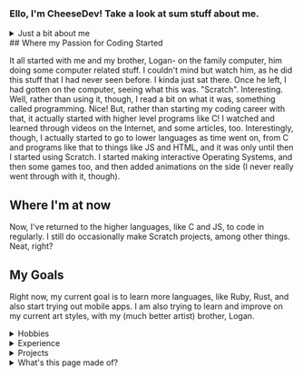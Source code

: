 ### Ello, I'm CheeseDev! Take a look at sum stuff about me.

<details>
<summary>Just a bit about me</details>
## Where my Passion for Coding Started

It all started with me and my brother, Logan- on the family computer, him doing some computer related stuff. I couldn't mind but watch him, as he did this stuff that I had never seen before. I kinda just sat there. Once he left, I had gotten on the computer, seeing what this was. "Scratch". Interesting. Well, rather than using it, though, I read a bit on what it was, something called programming. Nice! But, rather than starting my coding career with that, it actually started with higher level programs like C! I watched and learned through videos on the Internet, and some articles, too. Interestingly, though, I actually started to go to lower languages as time went on, from C and programs like that to things like JS and HTML, and it was only until then I started using Scratch. I started making interactive Operating Systems, and then some games too, and then added animations on the side (I never really went through with it, though).

## Where I'm at now

Now, I've returned to the higher languages, like C and JS, to code in regularly. I still do occasionally make Scratch projects, among other things. Neat, right?

## My Goals

Right now, my current goal is to learn more languages, like Ruby, Rust, and also start trying out mobile apps. I am also trying to learn and improve on my current art styles, with my (much better artist) brother, Logan. 
</details>

<details>
<summary>Hobbies</summary>
 Art, Games, Coding, Food, etc.
</details>

<details>
<summary>Experience</summary>
         <a href="#experience"><img src="https://img.shields.io/badge/JavaScript-F7DF1E?style=for-the-badge&amp;logo=javascript&amp;logoColor=black"></a>
        <a href="#experience"><img src="https://img.shields.io/badge/CSS3-1572B6?style=for-the-badge&amp;logo=css3&amp;logoColor=white"></a>
        <a href="#experience"><img src="https://img.shields.io/badge/HTML5-E34F26?style=for-the-badge&amp;logo=html5&amp;logoColor=white"></a>
        <a href="#experience"><img class="batchfile" src="https://img.shields.io/badge/BATCHFILE-404d59?style=for-the-badge&logo=windows"></a>
        <a href="#experience"><img src="https://img.shields.io/badge/Markdown-000000?style=for-the-badge&amp;logo=markdown&amp;logoColor=white"></a>

 Also, I have experience with other things, but I couldn't find images for them. :(
</details>

<details>
<summary>Projects</summary>
 DiamondOS2, DOSTV2, PrizVideo, Prizmarine (gone, now- it was a good run!), Mayzer, etc.
</details>

<details>
 <summary>What's this page made of?</summary>
 This page was made with 
<picture>
  <source media="(prefers-color-scheme: dark)" srcset="https://camo.githubusercontent.com/510a057988cb5216f5d297ee202f6a08fa179798926cea28e95910f6b8ca5535/68747470733a2f2f696d672e736869656c64732e696f2f62616467652f4d61726b646f776e2d3030303030303f7374796c653d666f722d7468652d6261646765266c6f676f3d6d61726b646f776e266c6f676f436f6c6f723d7768697465">
  <img alt="Markdown" src="https://camo.githubusercontent.com/510a057988cb5216f5d297ee202f6a08fa179798926cea28e95910f6b8ca5535/68747470733a2f2f696d672e736869656c64732e696f2f62616467652f4d61726b646f776e2d3030303030303f7374796c653d666f722d7468652d6261646765266c6f676f3d6d61726b646f776e266c6f676f436f6c6f723d7768697465">
</picture> and <picture>
  <source media="(prefers-color-scheme: dark)" srcset="https://camo.githubusercontent.com/d63d473e728e20a286d22bb2226a7bf45a2b9ac6c72c59c0e61e9730bfe4168c/68747470733a2f2f696d672e736869656c64732e696f2f62616467652f48544d4c352d4533344632363f7374796c653d666f722d7468652d6261646765266c6f676f3d68746d6c35266c6f676f436f6c6f723d7768697465">
  <img alt="HTML." src="https://camo.githubusercontent.com/d63d473e728e20a286d22bb2226a7bf45a2b9ac6c72c59c0e61e9730bfe4168c/68747470733a2f2f696d672e736869656c64732e696f2f62616467652f48544d4c352d4533344632363f7374796c653d666f722d7468652d6261646765266c6f676f3d68746d6c35266c6f676f436f6c6f723d7768697465">.
</picture>
</details>
